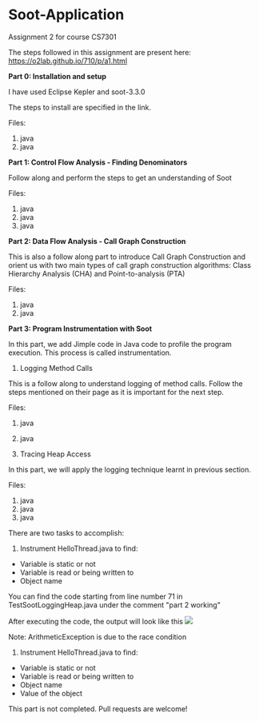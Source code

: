 # Soot-Application
Assignment 2 for course CS7301

The steps followed in this assignment are present here: https://o2lab.github.io/710/p/a1.html

**Part 0: Installation and setup**

I have used Eclipse Kepler and soot-3.3.0

The steps to install are specified in the link.

Files:

1. java
2. java

**Part 1: Control Flow Analysis - Finding Denominators**

Follow along and perform the steps to get an understanding of Soot

Files:

1. java
2. java
3. java

**Part 2: Data Flow Analysis - Call Graph Construction**

This is also a follow along part to introduce Call Graph Construction and orient us with two main types of call graph construction algorithms: Class Hierarchy Analysis (CHA) and Point-to-analysis (PTA)

Files:

1. java
2. java

**Part 3: Program Instrumentation with Soot**

In this part, we add Jimple code in Java code to profile the program execution. This process is called instrumentation.

1. Logging Method Calls

This is a follow along to understand logging of method calls. Follow the steps mentioned on their page as it is important for the next step.

 Files:

1. java
2. java

1. Tracing Heap Access

 In this part, we will apply the logging technique learnt in previous section.

 Files:

1. java
2. java
3. java

There are two tasks to accomplish:

1. Instrument HelloThread.java to find:

- Variable is static or not
- Variable is read or being written to
- Object name

You can find the code starting from line number 71 in TestSootLoggingHeap.java under the comment &quot;part 2 working&quot;

 After executing the code, the output will look like this
 ![](RackMultipart20201213-4-15nel12_html_b78b2ff1f73f0662.png)

Note: ArithmeticException is due to the race condition

1. Instrument HelloThread.java to find:

- Variable is static or not
- Variable is read or being written to
- Object name
- Value of the object

This part is not completed. Pull requests are welcome!
